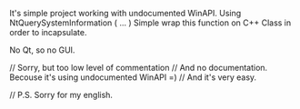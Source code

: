 It's simple project working with undocumented WinAPI.
Using NtQuerySystemInformation ( ... )
Simple wrap this function on C++ Class in order to incapsulate.

No Qt, so no GUI.

// Sorry, but too low level of commentation
// And no documentation. Becouse it's using undocumented WinAPI =)
// And it's very easy.

// P.S. Sorry for my english.